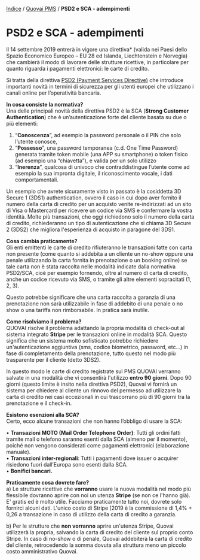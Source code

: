 

[Indice](index.md) / [Quovai PMS](quovai-pms-it.md) / **PSD2 e SCA - adempimenti**

# **PSD2 e SCA - adempimenti**

Il 14 settembre 2019 entrerà in vigore una direttiva* (valida nei Paesi dello Spazio Economico Europeo – EU 28 ed Islanda, Liechtenstein e Norvegia) che cambierà il modo di lavorare delle strutture ricettive, in particolare per quanto riguarda i pagamenti elettronici: le carte di credito.

Si tratta della direttiva [PSD2 (Payment Services Directive)](https://eur-lex.europa.eu/legal-content/IT/TXT/PDF/?uri=CELEX:32015L2366&from=EN) che introduce importanti novità in termini di sicurezza per gli utenti europei che utilizzano i canali online per l’operatività bancaria.

**In cosa consiste la normativa?**  
Una delle principali novità della direttiva PSD2 è la SCA (**Strong Customer Authentication**) che è un’autenticazione forte del cliente basata su due o più elementi:

1. “**Conoscenza**”, ad esempio la password personale o il PIN che solo l’utente conosce,  
2. “**Possesso**”, una password temporanea (c.d. One Time Password) generata tramite token mobile (una APP su smartphone) o token fisico (ad esempio una “chiavetta”), e valida per un solo utilizzo  
3. “**Inerenza**”, qualcosa di univoco che contraddistingue l’utente come ad esempio la sua impronta digitale, il riconoscimento vocale, i dati comportamentali.

Un esempio che avrete sicuramente visto in passato è la cosiddetta 3D Secure 1 (3DS1) authentication, ovvero il caso in cui dopo aver fornito il numero della carta di credito per un acquisto venite re-indirizzati ad un sito di Visa o Mastercard per ricevere un codice via SMS e confermare la vostra identità. Molte più transazioni, che oggi richiedono solo il numero della carta di credito, richiederanno un tipo di autenticazione che si chiama 3D Secure 2 (3DS2) che migliora l'esperienza di acquisto in paragone del 3DS1.

**Cosa cambia praticamente?**  
Gli enti emittenti le carte di credito rifiuteranno le transazioni fatte con carta non presente (come quanto si addebita a un cliente un no-show oppure una penale utilizzando la carta fornita in prenotazione o un booking online) se tale carta non è stata raccolta nelle modalità indicate dalla normativa PSD2/SCA, cioè per esempio fornendo, oltre al numero di carta di credito, anche un codice ricevuto via SMS, o tramite gli altre elementi sopracitati (1, 2, 3).

Questo potrebbe significare che una carta raccolta a garanzia di una prenotazione non sarà utilizzabile in fase di addebito di una penale o no show o una tariffa non rimborsabile. In pratica sarà inutile.

**Come risolviamo il problema?**  
QUOVAI risolve il problema adattando la propria modalità di check-out al sistema integrato **Stripe** per le transazioni online in modalità SCA. Questo significa che un sistema molto sofisticato potrebbe richiedere un'autenticazione aggiuntiva (sms, codice biometrico, password, etc...) in fase di completamento della prenotazione, tutto questo nel modo più trasparente per il cliente (detto 3DS2).

In questo modo le carte di credito registrate sul PMS QUOVAI verranno salvate in una modalità che vi consentirà l'utilizzo **entro 90 giorni**. Dopo 90 giorni (questo limite è insito nella direttiva PSD2), Quovai vi fornirà un sistema per chiedere al cliente un rinnovo del permesso ad utilizzare la carta di credito nei casi eccezionali in cui trascorrano più di 90 giorni tra la prenotazione e il check-in.

**Esistono esenzioni alla SCA?**  
Certo, ecco alcune transazioni che non hanno l’obbligo di usare la SCA:

• **Transazioni MOTO (Mail Order Telephone Order)**: Tutti gli ordini fatti tramite mail o telefono saranno esenti dalla SCA (almeno per il momento), poiché non vengono considerati come pagamenti elettronici (elaborazione manuale).  
• **Transazioni inter-regionali**: Tutti i pagamenti dove issuer o acquirer risiedono fuori dall’Europa sono esenti dalla SCA.  
• **Bonifici bancari.**

**Praticamente cosa dovrete fare?**  
a) Le strutture ricettive che **vorranno** usare la nuova modalità nel modo più flessibile dovranno aprire con noi un utenza **Stripe** (se non ce l'hanno già). E' gratis ed è molto utile. Facciamo praticamente tutto noi, dovrete solo fornirci alcuni dati. L'unico costo di Stripe [2019 è la commissione di 1,4% + 0,26 a transazione in caso di utilizzo della carta di credito a garanzia.

b) Per le strutture che **non vorranno** aprire un'utenza Stripe, Quovai utilizzerà la propria, salvando la carta di credito del cliente sul proprio conto Stripe. In caso di no-show o di penale, Quovai addebiterà la carta di credito del cliente, retrocedendo la somma dovuta alla struttura meno un piccolo costo amministrativo Quovai.
